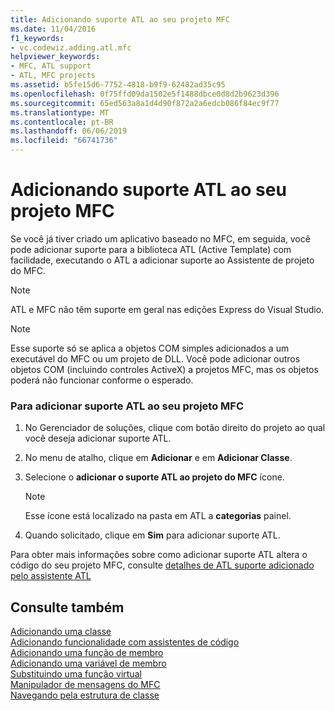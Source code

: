```yaml
---
title: Adicionando suporte ATL ao seu projeto MFC
ms.date: 11/04/2016
f1_keywords:
- vc.codewiz.adding.atl.mfc
helpviewer_keywords:
- MFC, ATL support
- ATL, MFC projects
ms.assetid: b5fe15d6-7752-4818-b9f9-62482ad35c95
ms.openlocfilehash: 0f75ffd09da1502e5f1488dbce0d8d2b9623d396
ms.sourcegitcommit: 65ed563a8a1d4d90f872a2a6edcb086f84ec9f77
ms.translationtype: MT
ms.contentlocale: pt-BR
ms.lasthandoff: 06/06/2019
ms.locfileid: "66741736"
---
```

# <a name="adding-atl-support-to-your-mfc-project"></a>Adicionando suporte ATL ao seu projeto MFC

Se você já tiver criado um aplicativo baseado no MFC, em seguida, você pode adicionar suporte para a biblioteca ATL (Active Template) com facilidade, executando o ATL a adicionar suporte ao Assistente de projeto do MFC.

> [!NOTE]
>  ATL e MFC não têm suporte em geral nas edições Express do Visual Studio.

> [!NOTE]
>  Esse suporte só se aplica a objetos COM simples adicionados a um executável do MFC ou um projeto de DLL. Você pode adicionar outros objetos COM (incluindo controles ActiveX) a projetos MFC, mas os objetos poderá não funcionar conforme o esperado.

### <a name="to-add-atl-support-to-your-mfc-project"></a>Para adicionar suporte ATL ao seu projeto MFC

1. No Gerenciador de soluções, clique com botão direito do projeto ao qual você deseja adicionar suporte ATL.

1. No menu de atalho, clique em **Adicionar** e em **Adicionar Classe**.

1. Selecione o **adicionar o suporte ATL ao projeto do MFC** ícone.

    > [!NOTE]
    >  Esse ícone está localizado na pasta em ATL a **categorias** painel.

1. Quando solicitado, clique em **Sim** para adicionar suporte ATL.

Para obter mais informações sobre como adicionar suporte ATL altera o código do seu projeto MFC, consulte [detalhes de ATL suporte adicionado pelo assistente ATL](../../mfc/reference/details-of-atl-support-added-by-the-atl-wizard.md)

## <a name="see-also"></a>Consulte também

[Adicionando uma classe](../../ide/adding-a-class-visual-cpp.md)<br/>
[Adicionando funcionalidade com assistentes de código](../../ide/adding-functionality-with-code-wizards-cpp.md)<br/>
[Adicionando uma função de membro](../../ide/adding-a-member-function-visual-cpp.md)<br/>
[Adicionando uma variável de membro](../../ide/adding-a-member-variable-visual-cpp.md)<br/>
[Substituindo uma função virtual](../../ide/overriding-a-virtual-function-visual-cpp.md)<br/>
[Manipulador de mensagens do MFC](../../mfc/reference/adding-an-mfc-message-handler.md)<br/>
[Navegando pela estrutura de classe](../../ide/navigate-code-cpp.md)

